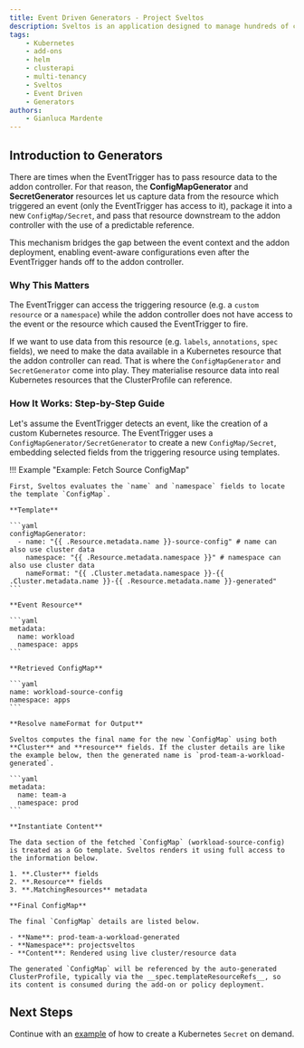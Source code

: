 ```yaml
---
title: Event Driven Generators - Project Sveltos
description: Sveltos is an application designed to manage hundreds of clusters by providing declarative APIs to deploy Kubernetes add-ons across multiple clusters.
tags:
    - Kubernetes
    - add-ons
    - helm
    - clusterapi
    - multi-tenancy
    - Sveltos
    - Event Driven
    - Generators
authors:
    - Gianluca Mardente
---
```


## Introduction to Generators

There are times when the EventTrigger has to pass resource data to the addon controller. For that reason, the **ConfigMapGenerator** and **SecretGenerator** resources let us capture data from the resource which triggered an event (only the EventTrigger has access to it), package it into a new `ConfigMap/Secret`, and pass that resource downstream to the addon controller with the use of a predictable reference.

This mechanism bridges the gap between the event context and the addon deployment, enabling event-aware configurations even after the EventTrigger hands off to the addon controller.

### Why This Matters

The EventTrigger can access the triggering resource (e.g. a `custom resource` or a `namespace`) while the addon controller does not have access to the event or the resource which caused the EventTrigger to fire.

If we want to use data from this resource (e.g. `labels`, `annotations`, `spec` fields), we need to make the data available in a Kubernetes resource that the addon controller can read. That is where the `ConfigMapGenerator` and `SecretGenerator` come into play. They materialise resource data into real Kubernetes resources that the ClusterProfile can reference.

### How It Works: Step-by-Step Guide

Let's assume the EventTrigger detects an event, like the creation of a custom Kubernetes resource. The EventTrigger uses a `ConfigMapGenerator/SecretGenerator` to create a new `ConfigMap/Secret`, embedding selected fields from the triggering resource using templates.


!!! Example "Example: Fetch Source ConfigMap"

    First, Sveltos evaluates the `name` and `namespace` fields to locate the template `ConfigMap`.

    **Template**

    ```yaml
    configMapGenerator:
      - name: "{{ .Resource.metadata.name }}-source-config" # name can also use cluster data
        namespace: "{{ .Resource.metadata.namespace }}" # namespace can also use cluster data
        nameFormat: "{{ .Cluster.metadata.namespace }}-{{ .Cluster.metadata.name }}-{{ .Resource.metadata.name }}-generated"
    ```

    **Event Resource**

    ```yaml
    metadata:
      name: workload
      namespace: apps
    ```

    **Retrieved ConfigMap**

    ```yaml
    name: workload-source-config
    namespace: apps
    ```

    **Resolve nameFormat for Output**

    Sveltos computes the final name for the new `ConfigMap` using both **Cluster** and **resource** fields. If the cluster details are like the example below, then the generated name is `prod-team-a-workload-generated`.

    ```yaml
    metadata:
      name: team-a
      namespace: prod
    ```

    **Instantiate Content**

    The data section of the fetched `ConfigMap` (workload-source-config) is treated as a Go template. Sveltos renders it using full access to the information below.

    1. **.Cluster** fields
    2. **.Resource** fields
    3. **.MatchingResources** metadata

    **Final ConfigMap**

    The final `ConfigMap` details are listed below.

    - **Name**: prod-team-a-workload-generated
    - **Namespace**: projectsveltos
    - **Content**: Rendered using live cluster/resource data

    The generated `ConfigMap` will be referenced by the auto-generated ClusterProfile, typically via the __spec.templateResourceRefs__, so its content is consumed during the add-on or policy deployment.

## Next Steps

Continue with an [example](./example_secrets_on_demand.md) of how to create a Kubernetes `Secret` on demand.